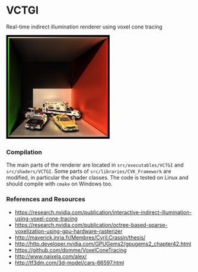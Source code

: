 VCTGI
=====

Real-time indirect illumination renderer using voxel cone tracing

![Screenshot](Screenshot.png)

### Compilation

The main parts of the renderer are located in `src/executables/VCTGI` and `src/shaders/VCTGI`.  Some parts of `src/libraries/CVK_Framework` are modified, in particular the shader classes.  The code is tested on Linux and should compile with `cmake` on Windows too.

### References and Resources

* https://research.nvidia.com/publication/interactive-indirect-illumination-using-voxel-cone-tracing
* https://research.nvidia.com/publication/octree-based-sparse-voxelization-using-gpu-hardware-rasterizer
* http://maverick.inria.fr/Membres/Cyril.Crassin/thesis/
* http://http.developer.nvidia.com/GPUGems2/gpugems2_chapter42.html
* https://github.com/domme/VoxelConeTracing
* http://www.naixela.com/alex/
* http://tf3dm.com/3d-model/cars-66597.html
